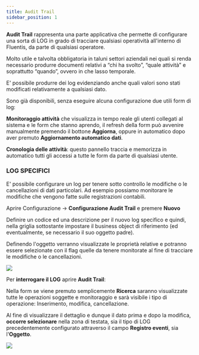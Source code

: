 ```yaml
---
title: Audit Trail
sidebar_position: 1
---
```




**Audit Trail** rappresenta una parte applicativa che permette di configurare una sorta di LOG in grado di tracciare qualsiasi operatività all'interno di Fluentis, da parte di qualsiasi operatore.

Molto utile e talvolta obbligatoria in taluni settori aziendali nei quali si renda necessario produrre documenti relativi a “chi ha svolto”, “quale attività” e soprattutto “quando”, ovvero in che lasso temporale.

E' possibile produrre dei log evidenziando anche quali valori sono stati modificati relativamente a qualsiasi dato.

Sono già disponibili, senza eseguire alcuna configurazione due utili form di log: 

**Monitoraggio attività** che visualizza in tempo reale gli utenti collegati al sistema e le form che stanno aprendo, il refresh della form può avvenire manualmente premendo il bottone **Aggiorna**, oppure in automatico dopo aver premuto **Aggiornamento automatico dati**.

**Cronologia delle attività**: questo pannello traccia e memorizza in automatico tutti gli accessi a tutte le form da parte di qualsiasi utente. 


### LOG SPECIFICI

E' possibile configurare un log per tenere sotto controllo le modifiche o le cancellazioni di dati particolari. Ad esempio possiamo monitorare le modifiche che vengono fatte sulle registrazioni contabili.

Aprire Configurazione -> **Configurazione Audit Trail** e premere **Nuovo**

Definire un codice ed una descrizione per il nuovo log specifico e quindi, nella griglia sottostante impostare il business object di riferimento (ed eventualmente, se necessario il suo oggetto padre).

Definendo l'oggetto verranno visualizzate le proprietà relative e potranno essere selezionate con il flag quelle da tenere monitorate al fine di tracciare le modifiche o le cancellazioni.

![](/img/it-it/applications/audittrail/audittrail.png)


Per **interrogare il LOG** aprire **Audit Trail**:

Nella form se viene premuto semplicemente **Ricerca** saranno visualizzate tutte le operazioni soggette e monitoraggio e sarà visibile i tipo di operazione: Inserimento, modifica, cancellazione.

Al fine di visualizzare il dettaglio e dunque il dato prima e dopo la modifica, **occorre selezionare** nella zona di testata, sia il tipo di LOG precedentemente configurato attraverso il campo **Registro eventi**, sia l'**Oggetto**.


![](/img/it-it/applications/audittrail/audittrail2.png)


